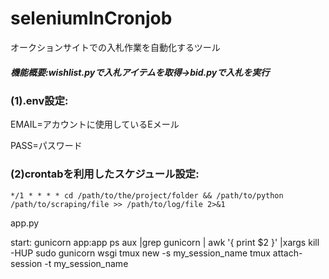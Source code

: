 # seleniumInCronjob

オークションサイトでの入札作業を自動化するツール
<h5>機能概要:wishlist.pyで入札アイテムを取得→bid.pyで入札を実行</h5>

<h3>(1).env設定:</h3>

EMAIL=アカウントに使用しているEメール

PASS=パスワード


<h3>(2)crontabを利用したスケジュール設定:</h3>

```
*/1 * * * * cd /path/to/the/project/folder && /path/to/python /path/to/scraping/file >> /path/to/log/file 2>&1
``` 

app.py

start: gunicorn app:app
ps aux |grep gunicorn | awk '{ print $2 }' |xargs kill -HUP
sudo gunicorn  wsgi
tmux new -s my_session_name
tmux attach-session -t my_session_name
